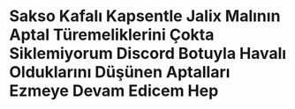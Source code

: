 # Sakso Kafalı Kapsentle Jalix Malının Aptal Türemeliklerini Çokta Siklemiyorum Discord Botuyla Havalı Olduklarını Düşünen Aptalları Ezmeye Devam Edicem Hep
